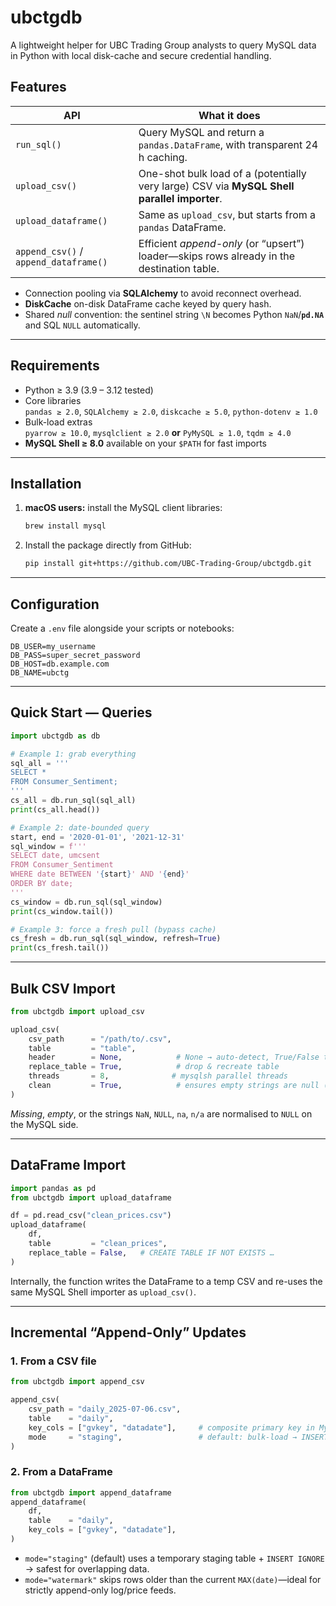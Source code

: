 # ubctgdb

A lightweight helper for UBC Trading Group analysts to query MySQL data in Python with local disk-cache and secure credential handling.

## Features

| API | What it does |
|-----|--------------|
| `run_sql()` | Query MySQL and return a `pandas.DataFrame`, with transparent 24 h caching. |
| `upload_csv()` | One-shot bulk load of a (potentially very large) CSV via **MySQL Shell parallel importer**. |
| `upload_dataframe()` | Same as `upload_csv`, but starts from a `pandas` DataFrame. |
| `append_csv()` / `append_dataframe()` | Efficient *append-only* (or “upsert”) loader—skips rows already in the destination table. |

* Connection pooling via **SQLAlchemy** to avoid reconnect overhead.
* **DiskCache** on-disk DataFrame cache keyed by query hash.
* Shared *null* convention: the sentinel string `\N` becomes Python `NaN`/**`pd.NA`** and SQL `NULL` automatically.

---

## Requirements

* Python ≥ 3.9 (3.9 – 3.12 tested)
* Core libraries  
  `pandas ≥ 2.0`, `SQLAlchemy ≥ 2.0`, `diskcache ≥ 5.0`, `python-dotenv ≥ 1.0`
* Bulk-load extras  
  `pyarrow ≥ 10.0`, `mysqlclient ≥ 2.0` **or** `PyMySQL ≥ 1.0`, `tqdm ≥ 4.0`
* **MySQL Shell ≥ 8.0** available on your `$PATH` for fast imports

---

## Installation

1. **macOS users:** install the MySQL client libraries:

   ```bash
   brew install mysql
   ```

2. Install the package directly from GitHub:

   ```bash
   pip install git+https://github.com/UBC-Trading-Group/ubctgdb.git
   ```

---

## Configuration

Create a `.env` file alongside your scripts or notebooks:

```dotenv
DB_USER=my_username
DB_PASS=super_secret_password
DB_HOST=db.example.com
DB_NAME=ubctg
```

---

## Quick Start — Queries

```python
import ubctgdb as db

# Example 1: grab everything
sql_all = '''
SELECT *
FROM Consumer_Sentiment;
'''
cs_all = db.run_sql(sql_all)
print(cs_all.head())

# Example 2: date-bounded query
start, end = '2020-01-01', '2021-12-31'
sql_window = f'''
SELECT date, umcsent
FROM Consumer_Sentiment
WHERE date BETWEEN '{start}' AND '{end}'
ORDER BY date;
'''
cs_window = db.run_sql(sql_window)
print(cs_window.tail())

# Example 3: force a fresh pull (bypass cache)
cs_fresh = db.run_sql(sql_window, refresh=True)
print(cs_fresh.tail())
```

---

## Bulk CSV Import

```python
from ubctgdb import upload_csv

upload_csv(
    csv_path      = "/path/to/.csv",
    table         = "table",
    header        = None,            # None → auto-detect, True/False to force
    replace_table = True,            # drop & recreate table
    threads       = 8,              # mysqlsh parallel threads
    clean         = True,            # ensures empty strings are null (overwrites csv)
)
```

*Missing*, *empty*, or the strings `NaN`, `NULL`, `na`, `n/a` are normalised to `NULL` on the MySQL side.

---

## DataFrame Import

```python
import pandas as pd
from ubctgdb import upload_dataframe

df = pd.read_csv("clean_prices.csv")
upload_dataframe(
    df,
    table         = "clean_prices",
    replace_table = False,   # CREATE TABLE IF NOT EXISTS …
)
```

Internally, the function writes the DataFrame to a temp CSV and re-uses the same
MySQL Shell importer as `upload_csv()`.

---

## Incremental “Append-Only” Updates

### 1.  From a CSV file

```python
from ubctgdb import append_csv

append_csv(
    csv_path = "daily_2025-07-06.csv",
    table    = "daily",
    key_cols = ["gvkey", "datadate"],     # composite primary key in MySQL
    mode     = "staging",                 # default: bulk-load → INSERT IGNORE
)
```

### 2.  From a DataFrame

```python
from ubctgdb import append_dataframe
append_dataframe(
    df,
    table    = "daily",
    key_cols = ["gvkey", "datadate"],
)  
```

* `mode="staging"` (default) uses a temporary staging table + `INSERT IGNORE`
  → safest for overlapping data.
* `mode="watermark"` skips rows older than the current `MAX(date)`—ideal for
  strictly append-only log/price feeds.

